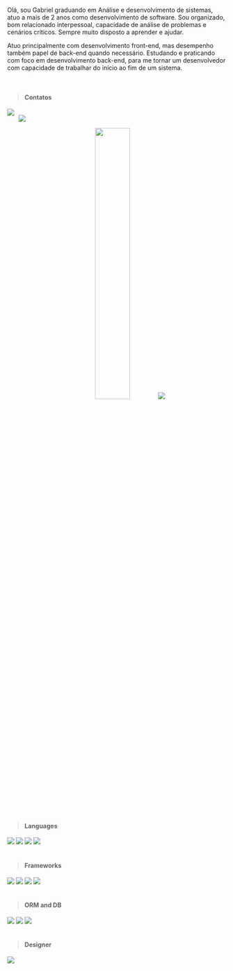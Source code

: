 <br>
<div>Olá, sou Gabriel graduando em Análise e desenvolvimento de sistemas, atuo a mais de 2 anos como desenvolvimento de software.
Sou organizado, bom relacionado interpessoal, capacidade de análise de problemas e cenários críticos. Sempre muito disposto a aprender e ajudar.

Atuo principalmente com desenvolvimento front-end, mas desempenho também papel de back-end quando necessário. Estudando e praticando com foco em desenvolvimento back-end, para me tornar um desenvolvedor com capacidade de trabalhar do início ao fim de um sistema.</div>
<br>

> #### Contatos

<div style="display: flex; gap: 10px">
<a href = "mailto:gabrielrieff1@gmail.com"> <img src="https://img.shields.io/badge/Gmail-D14836?style=for-the-badge&logo=gmail&logoColor=white" target="_blank"></a>

<a href="https://www.linkedin.com/in/gabriel-rieff/" target="_blank"><img src="https://img.shields.io/badge/-LinkedIn-%230077B5?style=for-the-badge&logo=linkedin&logoColor=white"  target="_blank"></a>

</div>

<div align="center">
    <img width=40% src="https://github-readme-stats.vercel.app/api/top-langs?username=gabrielrieff&theme=radical&show_icons=true&locale=en&layout=compact"/>
    <img src="https://github-profile-summary-cards.vercel.app/api/cards/profile-details?username=gabrielrieff&theme=radical&show_icons=true&locale=en&layout=compact"/>
</div>
<br>

> #### Languages

<div >
<img src="https://img.shields.io/badge/TypeScript-007ACC?style=for-the-badge&logo=typescript&logoColor=white" target="_blank">
<img src="https://img.shields.io/badge/JavaScript-323330?style=for-the-badge&logo=javascript&logoColor=F7DF1E" target="_blank">
<img src="https://img.shields.io/badge/CSS3-1572B6?style=for-the-badge&logo=css3&logoColor=white" target="_blank">
<img src="https://img.shields.io/badge/HTML5-E34F26?style=for-the-badge&logo=html5&logoColor=white" target="_blank">
</div>
<br>

> #### Frameworks

<div>
<img src="https://img.shields.io/badge/next%20js-000000?style=for-the-badge&logo=nextdotjs&logoColor=white" target="_blank">
<img src="https://img.shields.io/badge/Node%20js-339933?style=for-the-badge&logo=nodedotjs&logoColor=white" target="_blank">
<img src="https://img.shields.io/badge/React-20232A?style=for-the-badge&logo=react&logoColor=61DAFB" target="_blank">
<img src="https://img.shields.io/badge/Tailwind_CSS-38B2AC?style=for-the-badge&logo=tailwind-css&logoColor=white" target="_blank">
</div>
<br>

> #### ORM and DB

<div>
<img src="https://img.shields.io/badge/Prisma-3982CE?style=for-the-badge&logo=Prisma&logoColor=white" target="_blank">
<img src="https://img.shields.io/badge/PostgreSQL-316192?style=for-the-badge&logo=postgresql&logoColor=white" target="_blank">
<img src="https://img.shields.io/badge/MySQL-005C84?style=for-the-badge&logo=mysql&logoColor=white" target="_blank">
</div>
<br>

> #### Designer

<div>
<img src="https://img.shields.io/badge/Figma-F24E1E?style=for-the-badge&logo=figma&logoColor=white" target="_blank">
</div>
<br>
